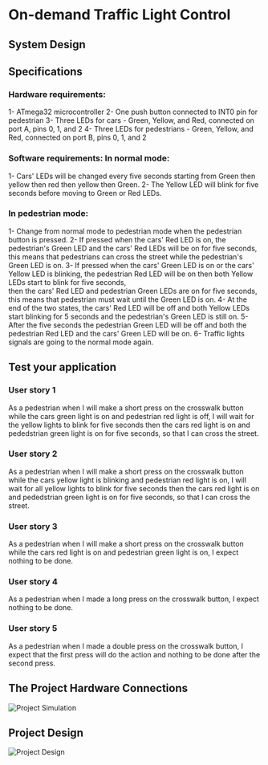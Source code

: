 # On-demand Traffic Light Control

## System Design
## Specifications
### Hardware requirements:
1- ATmega32 microcontroller
2- One push button connected to INT0 pin for pedestrian
3- Three LEDs for cars - Green, Yellow, and Red, connected on port A, pins 0, 1, and 2
4- Three LEDs for pedestrians - Green, Yellow, and Red, connected on port B, pins 0, 1, and 2
### Software requirements: In normal mode:
1- Cars' LEDs will be changed every five seconds starting from Green then yellow then red then yellow then Green.
2- The Yellow LED will blink for five seconds before moving to Green or Red LEDs.
### In pedestrian mode:
1- Change from normal mode to pedestrian mode when the pedestrian button is pressed.
2- If pressed when the cars' Red LED is on, the pedestrian's Green LED and the cars' Red LEDs will be on for five seconds, this means that pedestrians can cross the street       while the pedestrian's Green LED is on.
3- If pressed when the cars' Green LED is on or the cars' Yellow LED is blinking, the pedestrian Red LED will be on then both Yellow LEDs start to blink for five seconds,     
   then the cars' Red LED and pedestrian Green LEDs are on for five seconds, this means that pedestrian must wait until the Green LED is on.
4- At the end of the two states, the cars' Red LED will be off and both Yellow LEDs start blinking for 5 seconds and the pedestrian's Green LED is still on.
5- After the five seconds the pedestrian Green LED will be off and both the pedestrian Red LED and the cars' Green LED will be on.
6- Traffic lights signals are going to the normal mode again.

## Test your application
### User story 1
As a pedestrian when I will make a short press on the crosswalk button while the cars green light is on and pedestrian red light is off, I will wait for the yellow lights to blink for five seconds then the cars red light is on and pededstrian green light is on for five seconds, so that I can cross the street.
### User story 2
As a pedestrian when I will make a short press on the crosswalk button while the cars yellow light is blinking and pedestrian red light is on, I will wait for all yellow lights to blink for five seconds then the cars red light is on and pededstrian green light is on for five seconds, so that I can cross the street.
### User story 3
As a pedestrian when I will make a short press on the crosswalk button while the cars red light is on and pedestrian green light is on, I expect nothing to be done.
### User story 4
As a pedestrian when I made a long press on the crosswalk button, I expect nothing to be done.
### User story 5
As a pedestrian when I made a double press on the crosswalk button, I expect that the first press will do the action and nothing to be done after the second press.

## The Project Hardware Connections
![Project Simulation](https://github.com/M0hammedSaeed/On-demand-Traffic-Light-Control-Project/assets/114070625/7bafc5f9-3b2d-4f32-b94b-d64338985619)

## Project Design
![Project Design](https://github.com/M0hammedSaeed/On-demand-Traffic-Light-Control-Project/assets/114070625/7670159d-ca3c-48dc-b5ad-31139ba15094)


